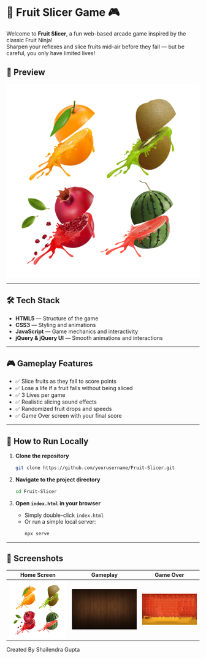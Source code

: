 # 🍉 Fruit Slicer Game 🎮

Welcome to **Fruit Slicer**, a fun web-based arcade game inspired by the classic Fruit Ninja!  
Sharpen your reflexes and slice fruits mid-air before they fall — but be careful, you only have limited lives!


## 📸 Preview

![Fruit Slicer Preview](https://raw.githubusercontent.com/Saumya-07/Fruit-Slicer/master/images/splash.png)

---

## 🛠️ Tech Stack

- **HTML5** — Structure of the game
- **CSS3** — Styling and animations
- **JavaScript** — Game mechanics and interactivity
- **jQuery & jQuery UI** — Smooth animations and interactions

---

## 🎮 Gameplay Features

- ✅ Slice fruits as they fall to score points
- ✅ Lose a life if a fruit falls without being sliced
- ✅ 3 Lives per game
- ✅ Realistic slicing sound effects
- ✅ Randomized fruit drops and speeds
- ✅ Game Over screen with your final score

---

## 📂 How to Run Locally

1. **Clone the repository**
   ```bash
   git clone https://github.com/yourusername/Fruit-Slicer.git
   ```

2. **Navigate to the project directory**
   ```bash
   cd Fruit-Slicer
   ```

3. **Open `index.html` in your browser**
   - Simply double-click `index.html`
   - Or run a simple local server:
     ```bash
     npx serve
     ```

---

## 🎨 Screenshots
| Home Screen | Gameplay | Game Over |
|:-----------:|:--------:|:---------:|
| ![Home](https://raw.githubusercontent.com/Saumya-07/Fruit-Slicer/master/images/splash.png) | ![Gameplay](https://raw.githubusercontent.com/Saumya-07/Fruit-Slicer/master/images/wood-bg2.jpg) | ![Game Over](https://raw.githubusercontent.com/Saumya-07/Fruit-Slicer/master/images/bg3%20-%20Copy.jpg) |










Created By Shailendra Gupta 
